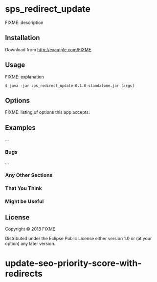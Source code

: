 # sps_redirect_update

FIXME: description

## Installation

Download from http://example.com/FIXME.

## Usage

FIXME: explanation

    $ java -jar sps_redirect_update-0.1.0-standalone.jar [args]

## Options

FIXME: listing of options this app accepts.

## Examples

...

### Bugs

...

### Any Other Sections
### That You Think
### Might be Useful

## License

Copyright © 2018 FIXME

Distributed under the Eclipse Public License either version 1.0 or (at
your option) any later version.
# update-seo-priority-score-with-redirects
